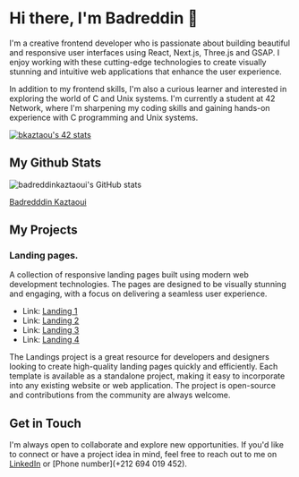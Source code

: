Hi there, I'm Badreddin 👋
============================

I'm a creative frontend developer who is passionate about building beautiful and responsive user interfaces using React, Next.js, Three.js and GSAP. I enjoy working with these cutting-edge technologies to create visually stunning and intuitive web applications that enhance the user experience.

In addition to my frontend skills, I'm also a curious learner and interested in exploring the world of C and Unix systems. I'm currently a student at 42 Network, where I'm sharpening my coding skills and gaining hands-on experience with C programming and Unix systems.

[![bkaztaou's 42 stats](https://badge.mediaplus.ma/binary/bkaztaou)](https://github.com/oakoudad/badge42)

My Github Stats
---------------

![badreddinkaztaoui's GitHub stats](https://github-readme-stats.vercel.app/api?username=badreddinkaztaoui&show_icons=true&theme=transparent)
<div class="badge-base LI-profile-badge" data-locale="en_US" data-size="large" data-theme="dark" data-type="HORIZONTAL" data-vanity="badr-kaztaoui" data-version="v1"><a class="badge-base__link LI-simple-link" href="https://ma.linkedin.com/in/badr-kaztaoui?trk=profile-badge">Badredddin Kaztaoui</a></div>

My Projects
-----------

### Landing pages.

A collection of responsive landing pages built using modern web development technologies. The pages are designed to be visually stunning and engaging, with a focus on delivering a seamless user experience.

- Link: [Landing 1](https://frontend-mentor-loopstudio.vercel.app)
- Link: [Landing 2](https://obridge-travel.vercel.app/)
- Link: [Landing 3](https://obridge-dark-next.vercel.app/)
- Link: [Landing 4](https://obridge-drone.vercel.app/)

The Landings project is a great resource for developers and designers looking to create high-quality landing pages quickly and efficiently. Each template is available as a standalone project, making it easy to incorporate into any existing website or web application. The project is open-source and contributions from the community are always welcome.

Get in Touch
------------

I'm always open to collaborate and explore new opportunities. If you'd like to connect or have a project idea in mind, feel free to reach out to me on [LinkedIn](https://www.linkedin.com/in/badr-kaztaoui/) or [Phone number](+212 694 019 452).

